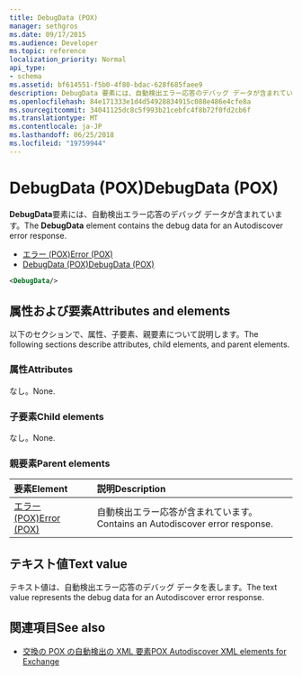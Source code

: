 ```yaml
---
title: DebugData (POX)
manager: sethgros
ms.date: 09/17/2015
ms.audience: Developer
ms.topic: reference
localization_priority: Normal
api_type:
- schema
ms.assetid: bf614551-f5b0-4f80-bdac-628f685faee9
description: DebugData 要素には、自動検出エラー応答のデバッグ データが含まれています。
ms.openlocfilehash: 84e171333e1d4d54928834915c088e486e4cfe8a
ms.sourcegitcommit: 34041125dc8c5f993b21cebfc4f8b72f0fd2cb6f
ms.translationtype: MT
ms.contentlocale: ja-JP
ms.lasthandoff: 06/25/2018
ms.locfileid: "19759944"
---
```

# <a name="debugdata-pox"></a><span data-ttu-id="0f9f0-103">DebugData (POX)</span><span class="sxs-lookup"><span data-stu-id="0f9f0-103">DebugData (POX)</span></span>

<span data-ttu-id="0f9f0-104">**DebugData**要素には、自動検出エラー応答のデバッグ データが含まれています。</span><span class="sxs-lookup"><span data-stu-id="0f9f0-104">The **DebugData** element contains the debug data for an Autodiscover error response.</span></span> 
  
- [<span data-ttu-id="0f9f0-105">エラー (POX)</span><span class="sxs-lookup"><span data-stu-id="0f9f0-105">Error (POX)</span></span>](error-pox.md) 
- [<span data-ttu-id="0f9f0-106">DebugData (POX)</span><span class="sxs-lookup"><span data-stu-id="0f9f0-106">DebugData (POX)</span></span>](debugdata-pox.md)
  
```xml
<DebugData/>
```

## <a name="attributes-and-elements"></a><span data-ttu-id="0f9f0-107">属性および要素</span><span class="sxs-lookup"><span data-stu-id="0f9f0-107">Attributes and elements</span></span>

<span data-ttu-id="0f9f0-108">以下のセクションで、属性、子要素、親要素について説明します。</span><span class="sxs-lookup"><span data-stu-id="0f9f0-108">The following sections describe attributes, child elements, and parent elements.</span></span>
  
### <a name="attributes"></a><span data-ttu-id="0f9f0-109">属性</span><span class="sxs-lookup"><span data-stu-id="0f9f0-109">Attributes</span></span>

<span data-ttu-id="0f9f0-110">なし。</span><span class="sxs-lookup"><span data-stu-id="0f9f0-110">None.</span></span>
  
### <a name="child-elements"></a><span data-ttu-id="0f9f0-111">子要素</span><span class="sxs-lookup"><span data-stu-id="0f9f0-111">Child elements</span></span>

<span data-ttu-id="0f9f0-112">なし。</span><span class="sxs-lookup"><span data-stu-id="0f9f0-112">None.</span></span>
  
### <a name="parent-elements"></a><span data-ttu-id="0f9f0-113">親要素</span><span class="sxs-lookup"><span data-stu-id="0f9f0-113">Parent elements</span></span>

|<span data-ttu-id="0f9f0-114">**要素**</span><span class="sxs-lookup"><span data-stu-id="0f9f0-114">**Element**</span></span>|<span data-ttu-id="0f9f0-115">**説明**</span><span class="sxs-lookup"><span data-stu-id="0f9f0-115">**Description**</span></span>|
|:-----|:-----|
|[<span data-ttu-id="0f9f0-116">エラー (POX)</span><span class="sxs-lookup"><span data-stu-id="0f9f0-116">Error (POX)</span></span>](error-pox.md) <br/> |<span data-ttu-id="0f9f0-117">自動検出エラー応答が含まれています。</span><span class="sxs-lookup"><span data-stu-id="0f9f0-117">Contains an Autodiscover error response.</span></span>  <br/> |
   
## <a name="text-value"></a><span data-ttu-id="0f9f0-118">テキスト値</span><span class="sxs-lookup"><span data-stu-id="0f9f0-118">Text value</span></span>

<span data-ttu-id="0f9f0-119">テキスト値は、自動検出エラー応答のデバッグ データを表します。</span><span class="sxs-lookup"><span data-stu-id="0f9f0-119">The text value represents the debug data for an Autodiscover error response.</span></span>
  
## <a name="see-also"></a><span data-ttu-id="0f9f0-120">関連項目</span><span class="sxs-lookup"><span data-stu-id="0f9f0-120">See also</span></span>

- [<span data-ttu-id="0f9f0-121">交換の POX の自動検出の XML 要素</span><span class="sxs-lookup"><span data-stu-id="0f9f0-121">POX Autodiscover XML elements for Exchange</span></span>](pox-autodiscover-xml-elements-for-exchange.md)

